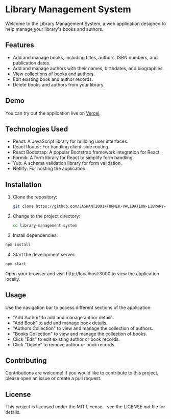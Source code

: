 # Library Management System

Welcome to the Library Management System, a web application designed to help manage your library's books and authors.

## Features

- Add and manage books, including titles, authors, ISBN numbers, and publication dates.
- Add and manage authors with their names, birthdates, and biographies.
- View collections of books and authors.
- Edit existing book and author records.
- Delete books and authors from your library.

## Demo

You can try out the application live on [Vercel](https://day-31-form-valid.vercel.app/).

## Technologies Used

- React: A JavaScript library for building user interfaces.
- React Router: For handling client-side routing.
- React Bootstrap: A popular Bootstrap framework integration for React.
- Formik: A form library for React to simplify form handling.
- Yup: A schema validation library for form validation.
- Netlify: For hosting the application.

## Installation

1. Clone the repository:

   ```bash
   git clone https://github.com/JASWANT2001/FORMIK-VALIDATION-LIBRARY-MANAGEMENT.git
   ```

2. Change to the project directory:

   ```bash
   cd library-management-system
   ```

3. Install dependencies:

```bash
npm install
```

4. Start the development server:

```bash
npm start
```

Open your browser and visit http://localhost:3000 to view the application locally.

## Usage

Use the navigation bar to access different sections of the application:

- "Add Author" to add and manage author details.
- "Add Book" to add and manage book details.
- "Authors Collection" to view and manage the collection of authors.
- "Books Collection" to view and manage the collection of books.
- Click "Edit" to edit existing author or book records.
- Click "Delete" to remove author or book records.

## Contributing

Contributions are welcome! If you would like to contribute to this project, please open an issue or create a pull request.

## License

This project is licensed under the MIT License - see the LICENSE.md file for details.

